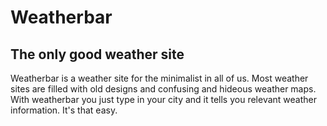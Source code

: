 # Weatherbar
## The only good weather site

Weatherbar is a weather site for the minimalist in all of us. Most weather sites are filled with old designs and confusing and hideous weather maps. With weatherbar you just type in your city and it tells you relevant weather information. It's that easy.
